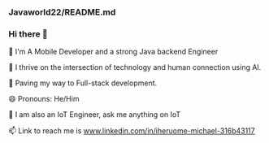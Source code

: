 ### Javaworld22/README.md
### Hi there 👋

🔭 I'm A Mobile Developer and a strong Java backend Engineer

👯 I thrive on the intersection of technology and human connection using AI.

🌱 Paving my way to Full-stack development.

😄 Pronouns: He/Him

💬 I am also an IoT Engineer, ask me anything on IoT 

📫 Link to reach me is www.linkedin.com/in/iheruome-michael-316b43117




<!--
**Javaworld22/Javaworld22** is a ✨ _special_ ✨ repository because its `README.md` (this file) appears on your GitHub profile.

Here are some ideas to get you started:

- 🔭 I’m currently working on ...
- 🌱 I’m currently learning ...
- 👯 I’m looking to collaborate on ...
- 🤔 I’m looking for help with ...
- 💬 Ask me about ...
- 📫 How to reach me: ...
- 😄 Pronouns: ...
- ⚡ Fun fact: ...
-->



